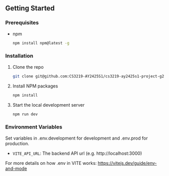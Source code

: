 ## Getting Started

### Prerequisites

- npm
  ```sh
  npm install npm@latest -g
  ```

### Installation

1. Clone the repo
   ```sh
   git clone git@github.com:CS3219-AY2425S1/cs3219-ay2425s1-project-g20.git
   ```
2. Install NPM packages
   ```sh
   npm install
   ```
3. Start the local development server
   ```sh
   npm run dev
   ```

### Environment Variables

Set variables in .env.development for development and .env.prod for production.

- `VITE_API_URL`: The backend API url (e.g. http://localhost:3000)

For more details on how .env in VITE works:
https://vitejs.dev/guide/env-and-mode
